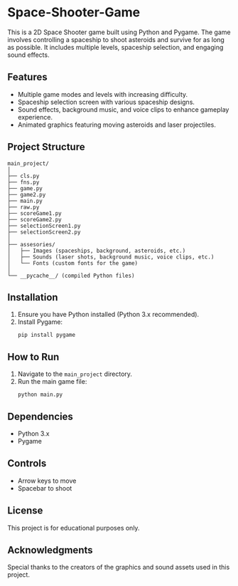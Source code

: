 # Space-Shooter-Game

This is a 2D Space Shooter game built using Python and Pygame. The game involves controlling a spaceship to shoot asteroids and survive for as long as possible. It includes multiple levels, spaceship selection, and engaging sound effects.

## Features
- Multiple game modes and levels with increasing difficulty.
- Spaceship selection screen with various spaceship designs.
- Sound effects, background music, and voice clips to enhance gameplay experience.
- Animated graphics featuring moving asteroids and laser projectiles.

## Project Structure
```
main_project/
│
├── cls.py
├── fns.py
├── game.py
├── game2.py
├── main.py
├── raw.py
├── scoreGame1.py
├── scoreGame2.py
├── selectionScreen1.py
├── selectionScreen2.py
│
├── assesories/
│   ├── Images (spaceships, background, asteroids, etc.)
│   ├── Sounds (laser shots, background music, voice clips, etc.)
│   └── Fonts (custom fonts for the game)
│
└── __pycache__/ (compiled Python files)
```

## Installation
1. Ensure you have Python installed (Python 3.x recommended).
2. Install Pygame:
   ```
   pip install pygame
   ```

## How to Run
1. Navigate to the `main_project` directory.
2. Run the main game file:
   ```
   python main.py
   ```

## Dependencies
- Python 3.x
- Pygame

## Controls
- Arrow keys to move
- Spacebar to shoot

## License
This project is for educational purposes only.

## Acknowledgments
Special thanks to the creators of the graphics and sound assets used in this project.

